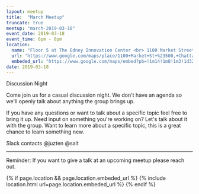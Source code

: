 ```yaml
---
layout: meetup
title:  "March Meetup"
truncate: true
meetup: "march-2019-03-18"
event_date: 2019-03-18
event_time: 6pm - 8pm
location:
  name: "Floor 5 at The Edney Innovation Center <br> 1100 Market Street, Suite 500, Chattanooga, TN"
  url: "https://www.google.com/maps/place/1100+Market+St+%23500,+Chattanooga,+TN+37402/@35.0433881,-85.3179746,14.86z/data=!4m5!3m4!1s0x88605e7c73d2b5ed:0xf9bc32f47eb19fd8!8m2!3d35.0436249!4d-85.3089768"
  embeded_url: "https://www.google.com/maps/embed?pb=!1m14!1m8!1m3!1d3266.5244526817687!2d-85.3089768!3d35.0436249!3m2!1i1024!2i768!4f13.1!3m3!1m2!1s0x88605e7c73d2b5ed%3A0xf9bc32f47eb19fd8!2s1100+Market+St+%23500%2C+Chattanooga%2C+TN+37402!5e0!3m2!1sen!2sus!4v1534883926333"
date: 2019-03-18
---
```


<p class="intro">
<span class="dropcap">D</span>iscussion Night
</p>

Come join us for a casual discussion night. We don't have an agenda so we'll openly talk about anything the group brings up.

If you have any questions or want to talk about a specific topic feel free to bring it up. Need input on something you're
working on? Let's talk about it with the group. Want to learn more about a specific topic, this is a great chance to learn something new.

Slack contacts
@juzten
@salt

<hr>

Reminder: If you want to give a talk at an upcoming meetup please reach out.

{% if page.location && page.location.embeded_url %}
  {% include location.html url=page.location.embeded_url %}
{% endif %}
